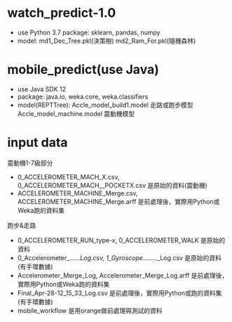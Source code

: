 # watch_predict-1.0

- use Python 3.7
  package:
    sklearn, pandas, numpy
- model:
    md1_Dec_Tree.pkl(決策樹)
    md2_Ram_For.pkl(隨機森林)

# mobile_predict(use Java)

- use Java SDK 12
- package:
    java.io, weka.core, weka.classifiers
- model(REPTTree):
    Accle_model_build1.model 走路或跑步模型
    Accle_model_machine.model 震動機模型
    
# input data

震動機1-7級部分
- 0_ACCELEROMETER_MACH_X.csv, 0_ACCELEROMETER_MACH__POCKETX.csv 是原始的資料(震動機)
- ACCELEROMETER_MACHINE_Merge.csv, ACCELEROMETER_MACHINE_Merge.arff 是前處理後，實際用Python或Weka跑的資料集

跑步&走路
- 0_ACCELEROMETER_RUN_type-x, 0_ACCELEROMETER_WALK 是原始的資料
- 0_Accelerometer_......_Log.csv, 1_Gyroscope_........_Log.csv 是原始的資料(有手環數據)
- Accelerometer_Merge_Log, Accelerometer_Merge_Log.arff 是前處理後，實際用Python或Weka跑的資料集
- Final_Apr-28-12_15_33_Log.csv 是前處理後，實際用Python或跑的資料集(有手環數據)
- mobile_workflow 是用orange做前處理與測試的資料






